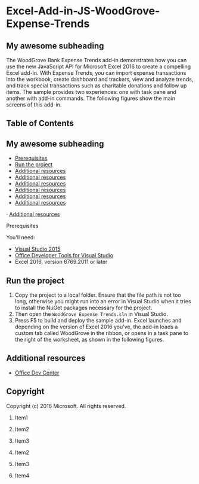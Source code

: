 
# Excel-Add-in-JS-WoodGrove-Expense-Trends

## My awesome subheading

The WoodGrove Bank Expense Trends add-in demonstrates how you can use the new JavaScript API for Microsoft Excel 2016 to create a compelling Excel add-in. With Expense Trends, you can import expense transactions into the workbook, create dashboard and trackers, view and analyze trends, and track special transactions such as charitable donations and follow up items. The sample provides two experiences: one with task pane and another with add-in commands. The following figures show the main screens of this add-in.

## Table of Contents

## My awesome subheading

*   [Prerequisites](#prerequisites)
*   [Run the project](#run-the-project)
*   [Additional resources](#additional-resources)
*   [Additional resources](#additional-resources)
*   [Additional resources](#additional-resources)
*   [Additional resources](#additional-resources)
*   [Additional resources](#additional-resources)
*   [Additional resources](#additional-resources)

· [Additional resources](#additional-resources)

Prerequisites

You'll need:

*   [Visual Studio 2015](https://www.visualstudio.com/downloads/download-visual-studio-vs.aspx)
*   [Office Developer Tools for Visual Studio](https://www.visualstudio.com/en-us/features/office-tools-vs.aspx)
*   Excel 2016, version 6769.2011 or later

## Run the project

1.  Copy the project to a local folder. Ensure that the file path is not too long, otherwise you might run into an error in Visual Studio when it tries to install the NuGet packages necessary for the project.
2.  Then open the `WoodGrove Expense Trends.sln` in Visual Studio.
3.  Press F5 to build and deploy the sample add-in. Excel launches and depending on the version of Excel 2016 you've, the add-in loads a custom tab called WoodGrove in the ribbon, or opens in a task pane to the right of the worksheet, as shown in the following figures.

## Additional resources

*   [Office Dev Center](http://dev.office.com/)

## Copyright

Copyright (c) 2016 Microsoft. All rights reserved.

1.  Item1
2.  Item2
3.  Item3

 1.  Item2
 2.  Item3
 3.  Item4
